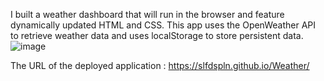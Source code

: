 I built a weather dashboard that will run in the browser and feature dynamically updated HTML and CSS. This app uses the OpenWeather API to retrieve weather data and uses localStorage to store persistent data.
![image](https://user-images.githubusercontent.com/121422214/228717067-12816f81-3af7-43f4-b1c3-aa715b0ae71b.png)

The URL of the deployed application : https://slfdspln.github.io/Weather/
